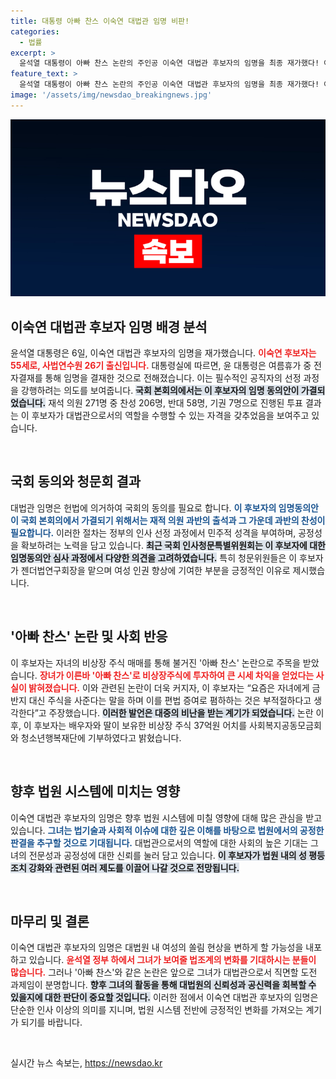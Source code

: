 ```yaml
---
title: 대통령 아빠 찬스 이숙연 대법관 임명 비판!
categories:
  - 법률
excerpt: >
  윤석열 대통령이 아빠 찬스 논란의 주인공 이숙연 대법관 후보자의 임명을 최종 재가했다! 여성 인권 향상에 기여한 점이 긍정 평가되었지만, 자녀 비상장 주식 문제로 비판이 거셌다. 클릭해 자세한 내용을 확인하세요!
feature_text: >
  윤석열 대통령이 아빠 찬스 논란의 주인공 이숙연 대법관 후보자의 임명을 최종 재가했다! 여성 인권 향상에 기여한 점이 긍정 평가되었지만, 자녀 비상장 주식 문제로 비판이 거셌다. 클릭해 자세한 내용을 확인하세요!
image: '/assets/img/newsdao_breakingnews.jpg'
---
```


<p><img src="/assets/img/newsdao_breakingnews.jpg" alt="ontimetimes 속보" /></p>

<h2 data-ke-size="size26">이숙연 대법관 후보자 임명 배경 분석</h2>

<p data-ke-size="size16">윤석열 대통령은 6일, 이숙연 대법관 후보자의 임명을 재가했습니다. <b><span style="color: #ee2323;">이숙연 후보자는 55세로, 사법연수원 26기 출신입니다.</span></b> 대통령실에 따르면, 윤 대통령은 여름휴가 중 전자결재를 통해 임명을 결재한 것으로 전해졌습니다. 이는 필수적인 공직자의 선정 과정을 강행하려는 의도를 보여줍니다. <b><span style="background-color: #21538527;">국회 본회의에서는 이 후보자의 임명 동의안이 가결되었습니다.</span></b> 재석 의원 271명 중 찬성 206명, 반대 58명, 기권 7명으로 진행된 투표 결과는 이 후보자가 대법관으로서의 역할을 수행할 수 있는 자격을 갖추었음을 보여주고 있습니다.</p>

<p data-ke-size="size16">&nbsp;</p>

<h2 data-ke-size="size26">국회 동의와 청문회 결과</h2>

<p data-ke-size="size16">대법관 임명은 헌법에 의거하여 국회의 동의를 필요로 합니다. <b><span style="color: #1a5490;">이 후보자의 임명동의안이 국회 본회의에서 가결되기 위해서는 재적 의원 과반의 출석과 그 가운데 과반의 찬성이 필요합니다.</span></b> 이러한 절차는 정부의 인사 선정 과정에서 민주적 성격을 부여하며, 공정성을 확보하려는 노력을 담고 있습니다. <b><span style="background-color: #21538527;">최근 국회 인사청문특별위원회는 이 후보자에 대한 임명동의안 심사 과정에서 다양한 의견을 고려하였습니다.</span></b> 특히 청문위원들은 이 후보자가 젠더법연구회장을 맡으며 여성 인권 향상에 기여한 부분을 긍정적인 이유로 제시했습니다.</p>

<p data-ke-size="size16">&nbsp;</p>

<h2 data-ke-size="size26">'아빠 찬스' 논란 및 사회 반응</h2>

<p data-ke-size="size16">이 후보자는 자녀의 비상장 주식 매매를 통해 불거진 '아빠 찬스' 논란으로 주목을 받았습니다. <b><span style="color: #ee2323;">장녀가 이른바 '아빠 찬스'로 비상장주식에 투자하여 큰 시세 차익을 얻었다는 사실이 밝혀졌습니다.</span></b> 이와 관련된 논란이 더욱 커지자, 이 후보자는 “요즘은 자녀에게 금반지 대신 주식을 사준다는 말을 하며 이를 편법 증여로 폄하하는 것은 부적절하다고 생각한다”고 주장했습니다. <b><span style="background-color: #21538527;">이러한 발언은 대중의 비난을 받는 계기가 되었습니다.</span></b> 논란 이후, 이 후보자는 배우자와 딸이 보유한 비상장 주식 37억원 어치를 사회복지공동모금회와 청소년행복재단에 기부하였다고 밝혔습니다.</p>

<p data-ke-size="size16">&nbsp;</p>

<h2 data-ke-size="size26">향후 법원 시스템에 미치는 영향</h2>

<p data-ke-size="size16">이숙연 대법관 후보자의 임명은 향후 법원 시스템에 미칠 영향에 대해 많은 관심을 받고 있습니다. <b><span style="color: #1a5490;">그녀는 법기술과 사회적 이슈에 대한 깊은 이해를 바탕으로 법원에서의 공정한 판결을 추구할 것으로 기대됩니다.</span></b> 대법관으로서의 역할에 대한 사회의 높은 기대는 그녀의 전문성과 공정성에 대한 신뢰를 눌러 담고 있습니다. <b><span style="background-color: #21538527;">이 후보자가 법원 내의 성 평등 조치 강화와 관련된 여러 제도를 이끌어 나갈 것으로 전망됩니다.</span></b></p>

<p data-ke-size="size16">&nbsp;</p>

<h2 data-ke-size="size26">마무리 및 결론</h2>

<p data-ke-size="size16">이숙연 대법관 후보자의 임명은 대법원 내 여성의 쏠림 현상을 변하게 할 가능성을 내포하고 있습니다. <b><span style="color: #ee2323;">윤석열 정부 하에서 그녀가 보여줄 법조계의 변화를 기대하시는 분들이 많습니다.</span></b> 그러나 '아빠 찬스'와 같은 논란은 앞으로 그녀가 대법관으로서 직면할 도전 과제임이 분명합니다. <b><span style="background-color: #21538527;">향후 그녀의 활동을 통해 대법원의 신뢰성과 공신력을 회복할 수 있을지에 대한 판단이 중요할 것입니다.</span></b> 이러한 점에서 이숙연 대법관 후보자의 임명은 단순한 인사 이상의 의미를 지니며, 법원 시스템 전반에 긍정적인 변화를 가져오는 계기가 되기를 바랍니다.</p>

<p data-ke-size="size16">&nbsp;</p>
실시간 뉴스 속보는, <a href="https://newsdao.kr" rel="dofollow">https://newsdao.kr</a>


